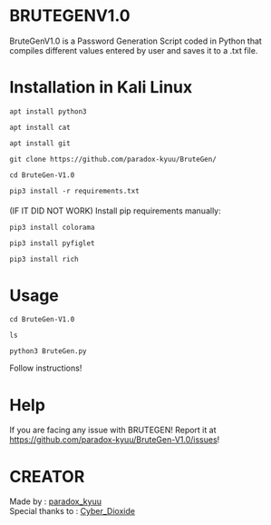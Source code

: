 # BRUTEGENV1.0

BruteGenV1.0 is a Password Generation Script coded in Python that compiles different values entered by user and saves it to a .txt file.

# Installation in Kali Linux

    apt install python3
    
    apt install cat
    
    apt install git
    
    git clone https://github.com/paradox-kyuu/BruteGen/
    
    cd BruteGen-V1.0
    
    pip3 install -r requirements.txt 
    
####
(IF IT DID NOT WORK) 
Install pip requirements manually: 

    pip3 install colorama

    pip3 install pyfiglet

    pip3 install rich

# Usage
    cd BruteGen-V1.0

    ls

    python3 BruteGen.py

Follow instructions!

# Help
If you are facing any issue with BRUTEGEN! Report it at https://github.com/paradox-kyuu/BruteGen-V1.0/issues!


# CREATOR
Made by : <a href target="https://github.com/paradox-kyuu/BruteGen/">paradox_kyuu</a><br>
Special thanks to : <a href target="https://github.com/Cyber-Dioxide/ ">Cyber_Dioxide</a> 
